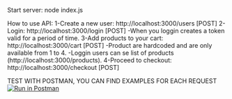 Start server:
    node index.js

How to use API:
    1-Create a new user: http://localhost:3000/users [POST]
    2-Login: http://localhost:3000/login [POST]
        -When you loggin creates a token valid for a period of time.
    3-Add products to your cart: http://localhost:3000/cart [POST]
        -Product are hardcoded and are only available from 1 to 4. 
        -Loggin users can se list of products (http://localhost:3000/products).
    4-Proceed to checkout: http://localhost:3000/checkout [POST] 

TEST WITH POSTMAN, YOU CAN FIND EXAMPLES FOR EACH REQUEST
[![Run in Postman](https://run.pstmn.io/button.svg)](https://app.getpostman.com/run-collection/bdd897102b777793f91d)
